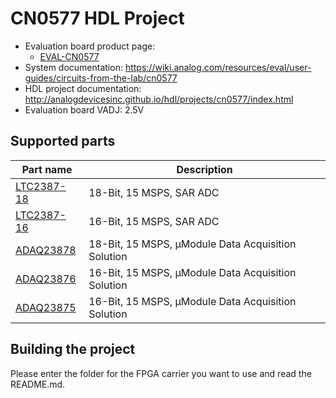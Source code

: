 # CN0577 HDL Project

- Evaluation board product page:
  - [EVAL-CN0577](https://www.analog.com/cn0577)
- System documentation: https://wiki.analog.com/resources/eval/user-guides/circuits-from-the-lab/cn0577 
- HDL project documentation: http://analogdevicesinc.github.io/hdl/projects/cn0577/index.html
- Evaluation board VADJ: 2.5V

## Supported parts

| Part name                               | Description                                               |
|-----------------------------------------|-----------------------------------------------------------|
| [LTC2387-18](https://www.analog.com/LTC2387-18) | 18-Bit, 15 MSPS, SAR ADC |
| [LTC2387-16](https://www.analog.com/LTC2387-16) | 16-Bit, 15 MSPS, SAR ADC |
| [ADAQ23878](https://www.analog.com/ADAQ23878) | 18-Bit, 15 MSPS, μModule Data Acquisition Solution |
| [ADAQ23876](https://www.analog.com/ADAQ23876) | 16-Bit, 15 MSPS, μModule Data Acquisition Solution |
| [ADAQ23875](https://www.analog.com/ADAQ23875) | 16-Bit, 15 MSPS, μModule Data Acquisition Solution |

## Building the project

Please enter the folder for the FPGA carrier you want to use and read the README.md.
